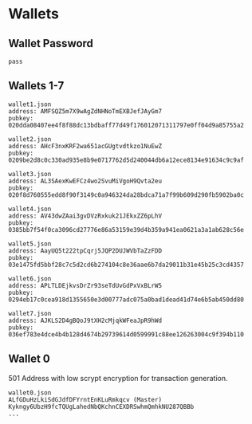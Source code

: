 # Wallets

## Wallet Password

```pass```

## Wallets 1-7

```
wallet1.json
address: AMFSQZ5m7X9wAgZdNHNoTmEXBJefJAyGm7
pubkey: 020dda08407ee4f8f88dc13bdbaff77d49f176012071311797e0ff04d9a85755a2
```
```
wallet2.json
address: AHcF3nxKRF2wa651acGUgtvdtkzo1NuEwZ
pubkey: 0209be2d8c0c330ad935e8b9e0717762d5d240044db6a12ece8134e91634c9c9af
```
```
wallet3.json
address: AL3SAexKwEFCz4wo2SvuMiVgoH9Qvta2eu
pubkey: 020f8d760555edd8f90f3149c0a946324da28bdca71a7f99b609d290fb5902ba0c
```
```
wallet4.json
address: AV43dwZAai3gvDVzRxkuk21JEkxZZ6pLhV
pubkey: 0385bb7f54f0ca3096cd27776e86a53159e39d4b359a941ea0621a3a1ab628c56e
```
```
wallet5.json
address: AayUQ5t222tpCqrj5JQP2DUJWVbTaZzFDD
pubkey: 03e1475fd5bbf28c7c5d2cd6b274104c8e36aae6b7da29011b31e45b25c3cd4357
```
```
wallet6.json
address: APLTLDEjkvsDrZr93seTdUvGdPxVxBLrW5
pubkey: 0294eb17c0cea918d1355650e3d00777adc075a0bad1dead41d74e6b5ab450dd80
```
```
wallet7.json
address: AJKLS2D4gBQoJ9tXH2cMjqkWFeaJpR9hWd
pubkey: 036ef783e4dce4b4b128d4674b29739614d0599991c88ee126263004c9f394b110
```
## Wallet 0
501 Address with low scrypt encryption for transaction generation.
```
wallet0.json
ALfGDuHzLkiSdGJdfDFYrntEnKLuRmkqcv (Master)
Kykngy6UbzH9fcTQUgLahedNbQKchnCEXDRSwhmQmhkNU287QBBb
...
```
